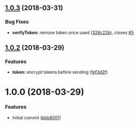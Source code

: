 <a name="1.0.3"></a>
## [1.0.3](https://github.com/adonisjs/adonis-persona/compare/v1.0.2...v1.0.3) (2018-03-31)


### Bug Fixes

* **verifyToken:** remove token once used ([328c22b](https://github.com/adonisjs/adonis-persona/commit/328c22b)), closes [#5](https://github.com/adonisjs/adonis-persona/issues/5)



<a name="1.0.2"></a>
## [1.0.2](https://github.com/adonisjs/adonis-persona/compare/v1.0.1...v1.0.2) (2018-03-29)


### Features

* **token:** encrypt tokens before sending ([fef3d2f](https://github.com/adonisjs/adonis-persona/commit/fef3d2f))



<a name="1.0.0"></a>
# 1.0.0 (2018-03-29)


### Features

* Initial commit ([bbb8001](https://github.com/adonisjs/adonis-persona/commit/bbb8001))



